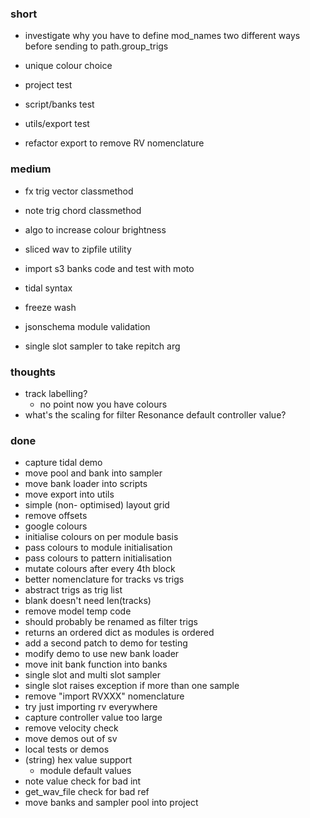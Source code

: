 ### short

- investigate why you have to define mod_names two different ways before sending to path.group_trigs

- unique colour choice

- project test
- script/banks test
- utils/export test

- refactor export to remove RV nomenclature

### medium

- fx trig vector classmethod
- note trig chord classmethod
- algo to increase colour brightness
- sliced wav to zipfile utility
- import s3 banks code and test with moto

- tidal syntax
- freeze wash
- jsonschema module validation
- single slot sampler to take repitch arg

### thoughts

- track labelling?
  - no point now you have colours
- what's the scaling for filter Resonance default controller value?

### done

- capture tidal demo
- move pool and bank into sampler
- move bank loader into scripts
- move export into utils
- simple (non- optimised) layout grid
- remove offsets
- google colours
- initialise colours on per module basis
- pass colours to module initialisation
- pass colours to pattern initialisation
- mutate colours after every 4th block 
- better nomenclature for tracks vs trigs
- abstract trigs as trig list
- blank doesn't need len(tracks)
- remove model temp code
- should probably be renamed as filter trigs 
- returns an ordered dict as modules is ordered
- add a second patch to demo for testing 
- modify demo to use new bank loader
- move init bank function into banks
- single slot and multi slot sampler
- single slot raises exception if more than one sample
- remove "import RVXXX" nomenclature
- try just importing rv everywhere
- capture controller value too large
- remove velocity check
- move demos out of sv
- local tests or demos
- (string) hex value support 
  - module default values
- note value check for bad int
- get_wav_file check for bad ref
- move banks and sampler pool into project

